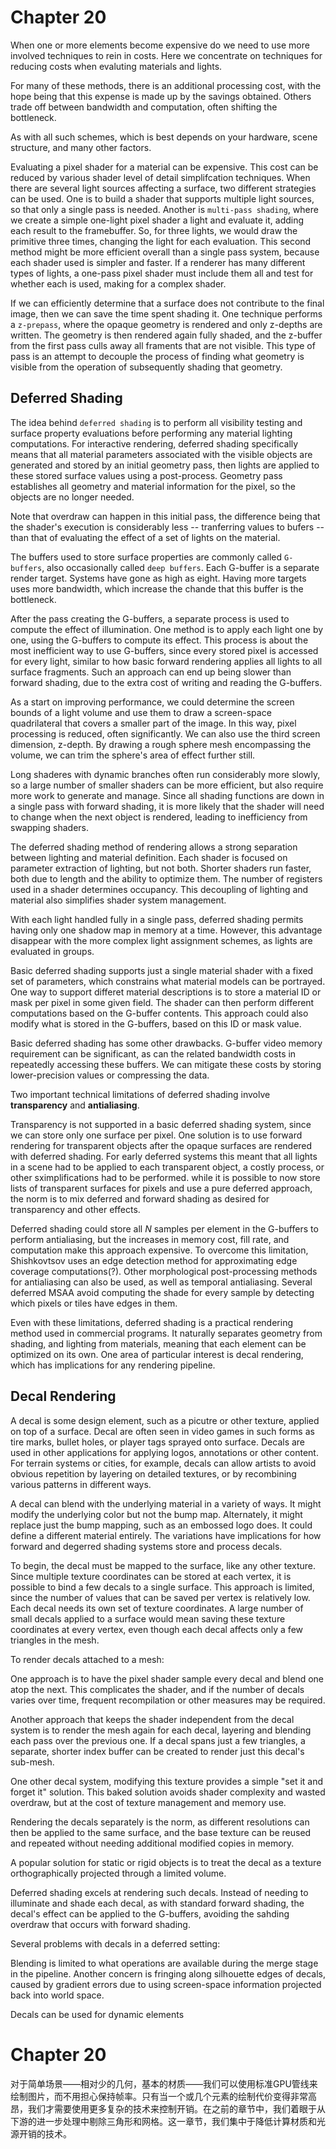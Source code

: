 # Chapter 20

When one or more elements become expensive do we need to use more involved techniques to rein in costs. Here we concentrate on techniques for reducing costs when evaluting materials and lights. 

For many of these methods, there is an additional processing cost, with the hope being that this expense is made up by the savings obtained. Others trade off between bandwidth and computation, often shifting the bottleneck.

As with all such schemes, which is best depends on your hardware, scene structure, and many other factors.

Evaluating a pixel shader for a material can be expensive. This cost can be reduced by various shader level of detail simplifcation techniques. When there are several light sources affecting a surface, two different strategies can be used. One is to build a shader that supports multiple light sources, so that only a single pass is needed. Another is `multi-pass shading`, where we create a simple one-light pixel shader a light and evaluate it, adding each result to the framebuffer. So, for three lights, we would draw the primitive three times, changing the light for each evaluation. This second method might be more efficient overall than a single pass system, because each shader used is simpler and faster. If a renderer has many different types of lights, a one-pass pixel shader must include them all and test for whether each is used, making for a complex shader.

If we can efficiently determine that a surface does not contribute to the final image, then we can save the time spent shading it. One technique performs a `z-prepass`, where the opaque geometry is rendered and only z-depths are written. The geometry is then rendered again fully shaded, and the z-buffer from the first pass culls away all framents that are not visible. This type of pass is an attempt to decouple the process of finding what geometry is visible from the operation of subsequently shading that geometry. 

## Deferred Shading

The idea behind `deferred shading` is to perform all visibility testing and surface property evaluations before performing any material lighting computations. For interactive rendering, deferred shading specifically means that all material parameters associated with the visible objects are generated and stored by an initial geometry pass, then lights are applied to these stored surface values using a post-process. Geometry pass establishes all geometry and material information for the pixel, so the objects are no longer needed.

Note that overdraw can happen in this initial pass, the difference being that the shader's execution is considerably less -- tranferring values to bufers -- than that of evaluating the effect of a set of lights on the material.

The buffers used to store surface properties are commonly called `G-buffers`, also occasionally called `deep buffers`. Each G-buffer is a separate render target. Systems have gone as high as eight. Having more targets uses more bandwidth, which increase the chande that this buffer is the bottleneck.

After the pass creating the G-buffers, a separate process is used to compute the effect of illumination. One method is to apply each light one by one, using the G-buffers to compute its effect. This process is about the most inefficient way to use G-buffers, since every stored pixel is accessed for every light, similar to how basic forward rendering applies all lights to all surface fragments. Such an approach can end up being slower than forward shading, due to the extra cost of writing and reading the G-buffers.

As a start on improving performance, we could determine the screen bounds of a light volume and use them to draw a screen-space quadrilateral that covers a smaller part of the image. In this way, pixel processing is reduced, often significantly. We can also use the third screen dimension, z-depth. By drawing a rough sphere mesh encompassing the volume, we can trim the sphere's area of effect further still.

Long shaderes with dynamic branches often run considerably more slowly, so a large number of smaller shaders can be more efficient, but also require more work to generate and manage. Since all shading functions are down in a single pass with forward shading, it is more likely that the shader will need to change when the next object is rendered, leading to inefficiency from swapping shaders.

The deferred shading method of rendering allows a strong separation between lighting and material definition. Each shader is focused on parameter extraction of lighting, but not both. Shorter shaders run faster, both due to length and the ability to optimize them. The number of registers used in a shader determines occupancy. This decoupling of lighting and material also simplifies shader system management.

With each light handled fully in a single pass, deferred shading permits having only one shadow map in memory at a time. However, this advantage disappear with the more complex light assignment schemes, as lights are evaluated in groups.

Basic deferred shading supports just a single material shader with a fixed set of parameters, which constrains what material models can be portrayed. One way to support differet material descriptions is to store a material ID or mask per pixel in some given field. The shader can then perform different computations based on the G-buffer contents. This approach could also modify what is stored in the G-buffers, based on this ID or mask value.

Basic deferred shading has some other drawbacks. G-buffer video memory requirement can be significant, as can the related bandwidth costs in repeatedly accessing these buffers. We can mitigate these costs by storing lower-precision values or compressing the data. 

Two important technical limitations of deferred shading involve **transparency** and **antialiasing**.

Transparency is not supported in a basic deferred shading system, since we can store only one surface per pixel. One solution is to use forward rendering for transparent objects after the opaque surfaces are rendered with deferred shading. For early deferred systems this meant that all lights in a scene had to be applied to each transparent object, a costly process, or other sximplifications had to be performed. while it is possible to now store lists of transparent surfaces for pixels and use a pure deferred approach, the norm is to mix deferred and forward shading as desired for transparency and other effects.

Deferred shading could store all $N$ samples per element in the G-buffers to perform antialiasing, but the increases in memory cost, fill rate, and computation make this approach expensive. To overcome this limitation, Shishkovtsov uses an edge detection method for approximating edge coverage computations(?). Other morphological post-processing methods for antialiasing can also be used, as well as temporal antialiasing. Several deferred MSAA avoid computing the shade for every sample by detecting which pixels or tiles have edges in them. 

Even with these limitations, deferred shading is a practical rendering method used in commercial programs. It naturally separates geometry from shading, and lighting from materials, meaning that each element can be optimized on its own. One area of particular interest is decal rendering, which has implications for any rendering pipeline.

## Decal Rendering

A decal is some design element, such as a picutre or other texture, applied on top of a surface. Decal are often seen in video games in such forms as tire marks, bullet holes, or player tags sprayed onto surface. Decals are used in other applications for applying logos, annotations or other content. For terrain systems or cities, for example, decals can allow artists to avoid obvious repetition by layering on detailed textures, or by recombining various patterns in different ways.

A decal can blend with the underlying material in a variety of ways. It might modify the underlying color but not the bump map. Alternately, it might replace just the bump mapping, such as an embossed logo does. It could define a different material entirely. The variations have implications for how forward and degerred shading systems store and process decals. 

To begin, the decal must be mapped to the surface, like any other texture. Since multiple texture coordinates can be stored at each vertex, it is possible to bind a few decals to a single surface. This approach is limited, since the number of values that can be saved per vertex is relatively low. Each decal needs its own set of texture coordinates. A large number of small decals applied to a surface would mean saving these texture coordinates at every vertex, even though each decal affects only a few triangles in the mesh.

To render decals attached to a mesh:

One approach is to have the pixel shader sample every decal and blend one atop the next. This complicates the shader, and if the number of decals varies over time, frequent recompilation or other measures may be required.

Another approach that keeps the shader independent from the decal system is to render the mesh again for each decal, layering and blending each pass over the previous one. If a decal spans just a few triangles, a separate, shorter index buffer can be created to render just this decal's sub-mesh. 

One other decal system, modifying this texture provides a simple "set it and forget it" solution. This baked solution avoids shader complexity and wasted overdraw, but at the cost of texture management and memory use.

Rendering the decals separately is the norm, as different resolutions can then be applied to the same surface, and the base texture can be reused and repeated without needing additional modified copies in memory.

A popular solution for static or rigid objects is to treat the decal as a texture orthographically projected through a limited volume.

Deferred shading excels at rendering such decals. Instead of needing to illuminate and shade each decal, as with standard forward shading, the decal's effect can be applied to the G-buffers, avoiding the sahding overdraw that occurs with forward shading. 

Several problems with decals in a deferred setting:

Blending is limited to what operations are available during the merge stage in the pipeline. Another concern is fringing along silhouette edges of decals, caused by gradient errors due to using screen-space information projected back into world space.

Decals can be used for dynamic elements 

# Chapter 20

对于简单场景——相对少的几何，基本的材质——我们可以使用标准GPU管线来绘制图片，而不用担心保持帧率。只有当一个或几个元素的绘制代价变得非常高昂，我们才需要使用更多复杂的技术来控制开销。在之前的章节中，我们着眼于从下游的进一步处理中剔除三角形和网格。这一章节，我们集中于降低计算材质和光源开销的技术。